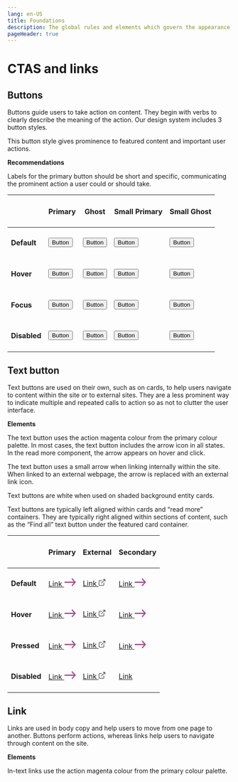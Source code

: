```yaml
---
lang: en-US
title: Foundations
description: The global rules and elements which govern the appearance, structure and behaviour of components.
pageHeader: true
---
```


# CTAS and links

## Buttons

Buttons guide users to take action on content. They begin with verbs to clearly describe the meaning of the action. Our design system includes 3 button styles.

This button style gives prominence to featured content and important user actions.

**Recommendations**

Labels for the primary button should be short and specific, communicating the prominent action a user could or should take.

<div class="cta-buttons-container">
    <table class="table">
        <thead class="borderless">
          <tr>
            <th scope="col"><h4><span></span></h4></th>
            <th scope="col"><h4>Primary</h4></th>
            <th scope="col"><h4>Ghost</h4></th>
            <th scope="col"><h4>Small Primary</h4></th>
            <th scope="col"><h4>Small Ghost</h4></th>
          </tr>
        </thead>
        <tbody class="borderless">
            <tr>
                <td><h4>Default</h4></td>
                <td><button class="btn btn-primary">Button</button></td>
                <td><button class="btn btn-outline-primary">Button</button></td>
                <td><button class="btn btn-sm btn-primary">Button</button></td>
                <td><button class="btn btn-sm btn-outline-primary">Button</button></td>
            </tr>
            <tr>
                <td><h4>Hover</h4></td>
                <td><button class="btn btn-primary hover">Button</button></td>
                <td><button class="btn btn-outline-primary hover">Button</button></td>
                <td><button class="btn btn-sm btn-primary hover">Button</button></td>
                <td><button class="btn btn-sm btn-outline-primary hover">Button</button></td>
            </tr>
            <tr>
                <td><h4>Focus</h4></td>
                <td><button class="btn btn-primary focus">Button</button></td>
                <td><button class="btn btn-outline-primary focus">Button</button></td>
                <td><button class="btn btn-sm btn-primary focus">Button</button></td>
                <td><button class="btn btn-sm btn-outline-primary focus">Button</button></td>
            </tr>
            <tr>
                <td><h4>Disabled</h4></td>
                <td><button class="btn btn-primary disabled">Button</button></td>
                <td><button class="btn btn-outline-primary disabled">Button</button></td>
                <td><button class="btn btn-sm btn-primary disabled">Button</button></td>
                <td><button class="btn btn-sm btn-outline-primary disabled">Button</button></td>
            </tr>
        </tbody>
    </table>
</div>

## Text button

Text buttons are used on their own, such as on cards, to help users navigate to content within the site or to external sites. 
They are a less prominent way to indicate multiple and repeated calls to action so as not to clutter the user interface. 

**Elements**

The text button uses the action magenta colour from the primary colour palette. In most cases, the text button includes the arrow icon in all states. In the read more component, the arrow appears on hover and click.

The text button uses a small arrow when linking internally within the site. When linked to an external webpage, the arrow is replaced with an external link icon.

Text buttons are white when used on shaded background entity cards.

Text buttons are typically left aligned within cards and “read more” containers. They are typically right aligned within sections of content, such as the “Find all” text button under the featured card container.

<div class="cta-links-container">
    <table class="table">
        <thead class="borderless">
          <tr>
            <th scope="col"><h4><span></span></h4></th>
            <th scope="col"><h4>Primary</h4></th>
            <th scope="col"><h4>External</h4></th>
            <th scope="col"><h4>Secondary</h4></th>
          </tr>
        </thead>
        <tbody class="borderless">
            <tr>
                <td><h4>Default</h4></td>
                <td class="body-large">
                    <a href="#" class="link-icon">
                        <span>Link</span>
                        <svg width="26" height="19" viewBox="0 0 26 19" fill="none" xmlns="http://www.w3.org/2000/svg">
                            <path d="M1.53125 8.16634C0.858152 8.16634 0.3125 8.78195 0.3125 9.54134C0.3125 10.2375 0.771 10.8127 1.36587 10.9038L1.53125 10.9163H24.2812C24.9543 10.9163 25.5 10.3007 25.5 9.54134C25.5 8.84523 25.0415 8.26994 24.4466 8.17889L24.2812 8.16634H1.53125Z" fill="#A44D8E"/>
                            <path d="M25.143 8.56907C24.7104 8.08091 24.0333 8.03654 23.5562 8.43594L23.4195 8.56907L16.9195 15.9024C16.4435 16.4394 16.4435 17.31 16.9195 17.8469C17.3521 18.3351 18.0292 18.3795 18.5063 17.9801L18.643 17.8469L25.143 10.5136C25.619 9.97664 25.619 9.10604 25.143 8.56907Z" fill="#A44D8E"/>
                            <path d="M18.643 1.23574C18.1671 0.698765 17.3954 0.698765 16.9195 1.23574C16.4868 1.72389 16.4474 2.48777 16.8015 3.02606L16.9195 3.18028L23.4195 10.5136C23.8954 11.0506 24.6671 11.0506 25.143 10.5136C25.5757 10.0255 25.6151 9.26157 25.261 8.72329L25.143 8.56907L18.643 1.23574Z" fill="#A44D8E"/>
                        </svg>
                    </a>
                </td>
                <td class="body-large">
                    <a href="#" class="link-icon link-external">
                        <span>Link</span>
                        <svg width="16" height="16" viewBox="0 0 16 16" fill="none" xmlns="http://www.w3.org/2000/svg">
                            <path fill-rule="evenodd" clip-rule="evenodd" d="M10.5002 1.95831H13.1579L5.89155 9.2247L5.83104 9.2948C5.64949 9.53948 5.66966 9.8867 5.89155 10.1086C6.13563 10.3527 6.53136 10.3527 6.77544 10.1086L14.0418 2.8422V5.49998L14.0475 5.58479C14.0889 5.88985 14.3504 6.12498 14.6668 6.12498C15.012 6.12498 15.2918 5.84516 15.2918 5.49998V1.33331C15.2918 1.30518 15.2899 1.27704 15.2862 1.24912L15.2861 1.2485C15.2788 1.19462 15.2646 1.14292 15.2445 1.09431C15.2147 1.02231 15.171 0.954746 15.1131 0.895791L15.1039 0.886553C14.9912 0.776285 14.837 0.708313 14.6668 0.708313H14.6667H10.5002L10.4154 0.714019C10.1103 0.755404 9.87516 1.0169 9.87516 1.33331L9.88087 1.41812C9.92225 1.72318 10.1837 1.95831 10.5002 1.95831ZM7.79183 3.83331C7.79183 3.48813 7.51201 3.20831 7.16683 3.20831H3.00016L2.86056 3.21249C1.65992 3.28464 0.708496 4.2812 0.708496 5.49998V13L0.712678 13.1396C0.784826 14.3402 1.78139 15.2916 3.00016 15.2916H10.5002L10.6398 15.2875C11.8404 15.2153 12.7918 14.2188 12.7918 13V8.83331L12.7861 8.7485C12.7447 8.44344 12.4832 8.20831 12.1668 8.20831C11.8217 8.20831 11.5418 8.48813 11.5418 8.83331V13L11.5365 13.1065C11.4831 13.6318 11.0395 14.0416 10.5002 14.0416H3.00016L2.89366 14.0363C2.36839 13.9829 1.9585 13.5393 1.9585 13V5.49998L1.96387 5.39347C2.01722 4.86821 2.46082 4.45831 3.00016 4.45831H7.16683L7.25164 4.45261C7.5567 4.41122 7.79183 4.14973 7.79183 3.83331Z" fill="#3F3B3B"/>
                        </svg>
                    </a>
                </td>
                <td class="body-large">
                    <a href="#" class="link-icon link-secondary">
                        <span>Link</span>
                        <svg width="26" height="19" viewBox="0 0 26 19" fill="none" xmlns="http://www.w3.org/2000/svg">
                            <path d="M1.53125 8.16634C0.858152 8.16634 0.3125 8.78195 0.3125 9.54134C0.3125 10.2375 0.771 10.8127 1.36587 10.9038L1.53125 10.9163H24.2812C24.9543 10.9163 25.5 10.3007 25.5 9.54134C25.5 8.84523 25.0415 8.26994 24.4466 8.17889L24.2812 8.16634H1.53125Z" fill="#A44D8E"/>
                            <path d="M25.143 8.56907C24.7104 8.08091 24.0333 8.03654 23.5562 8.43594L23.4195 8.56907L16.9195 15.9024C16.4435 16.4394 16.4435 17.31 16.9195 17.8469C17.3521 18.3351 18.0292 18.3795 18.5063 17.9801L18.643 17.8469L25.143 10.5136C25.619 9.97664 25.619 9.10604 25.143 8.56907Z" fill="#A44D8E"/>
                            <path d="M18.643 1.23574C18.1671 0.698765 17.3954 0.698765 16.9195 1.23574C16.4868 1.72389 16.4474 2.48777 16.8015 3.02606L16.9195 3.18028L23.4195 10.5136C23.8954 11.0506 24.6671 11.0506 25.143 10.5136C25.5757 10.0255 25.6151 9.26157 25.261 8.72329L25.143 8.56907L18.643 1.23574Z" fill="#A44D8E"/>
                        </svg>
                    </a>
                </td>
            </tr>
            <tr>
                <td><h4>Hover</h4></td>
                <td class="body-large">
                    <a href="#" class="link-icon hover">
                        <span>Link</span>
                        <svg width="26" height="19" viewBox="0 0 26 19" fill="none" xmlns="http://www.w3.org/2000/svg">
                            <path d="M1.53125 8.16634C0.858152 8.16634 0.3125 8.78195 0.3125 9.54134C0.3125 10.2375 0.771 10.8127 1.36587 10.9038L1.53125 10.9163H24.2812C24.9543 10.9163 25.5 10.3007 25.5 9.54134C25.5 8.84523 25.0415 8.26994 24.4466 8.17889L24.2812 8.16634H1.53125Z" fill="#A44D8E"/>
                            <path d="M25.143 8.56907C24.7104 8.08091 24.0333 8.03654 23.5562 8.43594L23.4195 8.56907L16.9195 15.9024C16.4435 16.4394 16.4435 17.31 16.9195 17.8469C17.3521 18.3351 18.0292 18.3795 18.5063 17.9801L18.643 17.8469L25.143 10.5136C25.619 9.97664 25.619 9.10604 25.143 8.56907Z" fill="#A44D8E"/>
                            <path d="M18.643 1.23574C18.1671 0.698765 17.3954 0.698765 16.9195 1.23574C16.4868 1.72389 16.4474 2.48777 16.8015 3.02606L16.9195 3.18028L23.4195 10.5136C23.8954 11.0506 24.6671 11.0506 25.143 10.5136C25.5757 10.0255 25.6151 9.26157 25.261 8.72329L25.143 8.56907L18.643 1.23574Z" fill="#A44D8E"/>
                        </svg>
                    </a>
                </td>
                <td class="body-large">
                    <a href="#" class="link-icon link-external hover">
                        <span>Link</span>
                        <svg width="16" height="16" viewBox="0 0 16 16" fill="none" xmlns="http://www.w3.org/2000/svg">
                            <path fill-rule="evenodd" clip-rule="evenodd" d="M10.5002 1.95831H13.1579L5.89155 9.2247L5.83104 9.2948C5.64949 9.53948 5.66966 9.8867 5.89155 10.1086C6.13563 10.3527 6.53136 10.3527 6.77544 10.1086L14.0418 2.8422V5.49998L14.0475 5.58479C14.0889 5.88985 14.3504 6.12498 14.6668 6.12498C15.012 6.12498 15.2918 5.84516 15.2918 5.49998V1.33331C15.2918 1.30518 15.2899 1.27704 15.2862 1.24912L15.2861 1.2485C15.2788 1.19462 15.2646 1.14292 15.2445 1.09431C15.2147 1.02231 15.171 0.954746 15.1131 0.895791L15.1039 0.886553C14.9912 0.776285 14.837 0.708313 14.6668 0.708313H14.6667H10.5002L10.4154 0.714019C10.1103 0.755404 9.87516 1.0169 9.87516 1.33331L9.88087 1.41812C9.92225 1.72318 10.1837 1.95831 10.5002 1.95831ZM7.79183 3.83331C7.79183 3.48813 7.51201 3.20831 7.16683 3.20831H3.00016L2.86056 3.21249C1.65992 3.28464 0.708496 4.2812 0.708496 5.49998V13L0.712678 13.1396C0.784826 14.3402 1.78139 15.2916 3.00016 15.2916H10.5002L10.6398 15.2875C11.8404 15.2153 12.7918 14.2188 12.7918 13V8.83331L12.7861 8.7485C12.7447 8.44344 12.4832 8.20831 12.1668 8.20831C11.8217 8.20831 11.5418 8.48813 11.5418 8.83331V13L11.5365 13.1065C11.4831 13.6318 11.0395 14.0416 10.5002 14.0416H3.00016L2.89366 14.0363C2.36839 13.9829 1.9585 13.5393 1.9585 13V5.49998L1.96387 5.39347C2.01722 4.86821 2.46082 4.45831 3.00016 4.45831H7.16683L7.25164 4.45261C7.5567 4.41122 7.79183 4.14973 7.79183 3.83331Z" fill="#3F3B3B"/>
                        </svg>
                    </a>
                </td>
                <td class="body-large">
                    <a href="#" class="link-icon link-secondary hover">
                        <span>Link</span>
                        <svg width="26" height="19" viewBox="0 0 26 19" fill="none" xmlns="http://www.w3.org/2000/svg">
                            <path d="M1.53125 8.16634C0.858152 8.16634 0.3125 8.78195 0.3125 9.54134C0.3125 10.2375 0.771 10.8127 1.36587 10.9038L1.53125 10.9163H24.2812C24.9543 10.9163 25.5 10.3007 25.5 9.54134C25.5 8.84523 25.0415 8.26994 24.4466 8.17889L24.2812 8.16634H1.53125Z" fill="#A44D8E"/>
                            <path d="M25.143 8.56907C24.7104 8.08091 24.0333 8.03654 23.5562 8.43594L23.4195 8.56907L16.9195 15.9024C16.4435 16.4394 16.4435 17.31 16.9195 17.8469C17.3521 18.3351 18.0292 18.3795 18.5063 17.9801L18.643 17.8469L25.143 10.5136C25.619 9.97664 25.619 9.10604 25.143 8.56907Z" fill="#A44D8E"/>
                            <path d="M18.643 1.23574C18.1671 0.698765 17.3954 0.698765 16.9195 1.23574C16.4868 1.72389 16.4474 2.48777 16.8015 3.02606L16.9195 3.18028L23.4195 10.5136C23.8954 11.0506 24.6671 11.0506 25.143 10.5136C25.5757 10.0255 25.6151 9.26157 25.261 8.72329L25.143 8.56907L18.643 1.23574Z" fill="#A44D8E"/>
                        </svg>
                    </a>
                </td>
            </tr>
            <tr>
                <td><h4>Pressed</h4></td>
                <td class="body-large">
                    <a href="#" class="link-icon focus">
                        <span>Link</span>
                        <svg width="26" height="19" viewBox="0 0 26 19" fill="none" xmlns="http://www.w3.org/2000/svg">
                            <path d="M1.53125 8.16634C0.858152 8.16634 0.3125 8.78195 0.3125 9.54134C0.3125 10.2375 0.771 10.8127 1.36587 10.9038L1.53125 10.9163H24.2812C24.9543 10.9163 25.5 10.3007 25.5 9.54134C25.5 8.84523 25.0415 8.26994 24.4466 8.17889L24.2812 8.16634H1.53125Z" fill="#A44D8E"/>
                            <path d="M25.143 8.56907C24.7104 8.08091 24.0333 8.03654 23.5562 8.43594L23.4195 8.56907L16.9195 15.9024C16.4435 16.4394 16.4435 17.31 16.9195 17.8469C17.3521 18.3351 18.0292 18.3795 18.5063 17.9801L18.643 17.8469L25.143 10.5136C25.619 9.97664 25.619 9.10604 25.143 8.56907Z" fill="#A44D8E"/>
                            <path d="M18.643 1.23574C18.1671 0.698765 17.3954 0.698765 16.9195 1.23574C16.4868 1.72389 16.4474 2.48777 16.8015 3.02606L16.9195 3.18028L23.4195 10.5136C23.8954 11.0506 24.6671 11.0506 25.143 10.5136C25.5757 10.0255 25.6151 9.26157 25.261 8.72329L25.143 8.56907L18.643 1.23574Z" fill="#A44D8E"/>
                        </svg>
                    </a>
                </td>
                <td class="body-large">
                    <a href="#" class="link-icon link-external focus">
                        <span>Link</span>
                        <svg width="16" height="16" viewBox="0 0 16 16" fill="none" xmlns="http://www.w3.org/2000/svg">
                            <path fill-rule="evenodd" clip-rule="evenodd" d="M10.5002 1.95831H13.1579L5.89155 9.2247L5.83104 9.2948C5.64949 9.53948 5.66966 9.8867 5.89155 10.1086C6.13563 10.3527 6.53136 10.3527 6.77544 10.1086L14.0418 2.8422V5.49998L14.0475 5.58479C14.0889 5.88985 14.3504 6.12498 14.6668 6.12498C15.012 6.12498 15.2918 5.84516 15.2918 5.49998V1.33331C15.2918 1.30518 15.2899 1.27704 15.2862 1.24912L15.2861 1.2485C15.2788 1.19462 15.2646 1.14292 15.2445 1.09431C15.2147 1.02231 15.171 0.954746 15.1131 0.895791L15.1039 0.886553C14.9912 0.776285 14.837 0.708313 14.6668 0.708313H14.6667H10.5002L10.4154 0.714019C10.1103 0.755404 9.87516 1.0169 9.87516 1.33331L9.88087 1.41812C9.92225 1.72318 10.1837 1.95831 10.5002 1.95831ZM7.79183 3.83331C7.79183 3.48813 7.51201 3.20831 7.16683 3.20831H3.00016L2.86056 3.21249C1.65992 3.28464 0.708496 4.2812 0.708496 5.49998V13L0.712678 13.1396C0.784826 14.3402 1.78139 15.2916 3.00016 15.2916H10.5002L10.6398 15.2875C11.8404 15.2153 12.7918 14.2188 12.7918 13V8.83331L12.7861 8.7485C12.7447 8.44344 12.4832 8.20831 12.1668 8.20831C11.8217 8.20831 11.5418 8.48813 11.5418 8.83331V13L11.5365 13.1065C11.4831 13.6318 11.0395 14.0416 10.5002 14.0416H3.00016L2.89366 14.0363C2.36839 13.9829 1.9585 13.5393 1.9585 13V5.49998L1.96387 5.39347C2.01722 4.86821 2.46082 4.45831 3.00016 4.45831H7.16683L7.25164 4.45261C7.5567 4.41122 7.79183 4.14973 7.79183 3.83331Z" fill="#3F3B3B"/>
                        </svg>
                    </a>
                </td>
                <td class="body-large">
                    <a href="#" class="link-icon link-secondary focus">
                        <span>Link</span>
                        <svg width="26" height="19" viewBox="0 0 26 19" fill="none" xmlns="http://www.w3.org/2000/svg">
                            <path d="M1.53125 8.16634C0.858152 8.16634 0.3125 8.78195 0.3125 9.54134C0.3125 10.2375 0.771 10.8127 1.36587 10.9038L1.53125 10.9163H24.2812C24.9543 10.9163 25.5 10.3007 25.5 9.54134C25.5 8.84523 25.0415 8.26994 24.4466 8.17889L24.2812 8.16634H1.53125Z" fill="#A44D8E"/>
                            <path d="M25.143 8.56907C24.7104 8.08091 24.0333 8.03654 23.5562 8.43594L23.4195 8.56907L16.9195 15.9024C16.4435 16.4394 16.4435 17.31 16.9195 17.8469C17.3521 18.3351 18.0292 18.3795 18.5063 17.9801L18.643 17.8469L25.143 10.5136C25.619 9.97664 25.619 9.10604 25.143 8.56907Z" fill="#A44D8E"/>
                            <path d="M18.643 1.23574C18.1671 0.698765 17.3954 0.698765 16.9195 1.23574C16.4868 1.72389 16.4474 2.48777 16.8015 3.02606L16.9195 3.18028L23.4195 10.5136C23.8954 11.0506 24.6671 11.0506 25.143 10.5136C25.5757 10.0255 25.6151 9.26157 25.261 8.72329L25.143 8.56907L18.643 1.23574Z" fill="#A44D8E"/>
                        </svg>
                    </a>
                </td>
            </tr>
            <tr>
                <td><h4>Disabled</h4></td>
                <td class="body-large">
                    <a href="#" class="link-icon disabled">
                        <span>Link</span>
                        <svg width="26" height="19" viewBox="0 0 26 19" fill="none" xmlns="http://www.w3.org/2000/svg">
                            <path d="M1.53125 8.16634C0.858152 8.16634 0.3125 8.78195 0.3125 9.54134C0.3125 10.2375 0.771 10.8127 1.36587 10.9038L1.53125 10.9163H24.2812C24.9543 10.9163 25.5 10.3007 25.5 9.54134C25.5 8.84523 25.0415 8.26994 24.4466 8.17889L24.2812 8.16634H1.53125Z" fill="#A44D8E"/>
                            <path d="M25.143 8.56907C24.7104 8.08091 24.0333 8.03654 23.5562 8.43594L23.4195 8.56907L16.9195 15.9024C16.4435 16.4394 16.4435 17.31 16.9195 17.8469C17.3521 18.3351 18.0292 18.3795 18.5063 17.9801L18.643 17.8469L25.143 10.5136C25.619 9.97664 25.619 9.10604 25.143 8.56907Z" fill="#A44D8E"/>
                            <path d="M18.643 1.23574C18.1671 0.698765 17.3954 0.698765 16.9195 1.23574C16.4868 1.72389 16.4474 2.48777 16.8015 3.02606L16.9195 3.18028L23.4195 10.5136C23.8954 11.0506 24.6671 11.0506 25.143 10.5136C25.5757 10.0255 25.6151 9.26157 25.261 8.72329L25.143 8.56907L18.643 1.23574Z" fill="#A44D8E"/>
                        </svg>
                    </a>
                </td>
                <td class="body-large">
                    <a href="#" class="link-icon link-external disabled">
                        <span>Link</span>
                        <svg width="16" height="16" viewBox="0 0 16 16" fill="none" xmlns="http://www.w3.org/2000/svg">
                            <path fill-rule="evenodd" clip-rule="evenodd" d="M10.5002 1.95831H13.1579L5.89155 9.2247L5.83104 9.2948C5.64949 9.53948 5.66966 9.8867 5.89155 10.1086C6.13563 10.3527 6.53136 10.3527 6.77544 10.1086L14.0418 2.8422V5.49998L14.0475 5.58479C14.0889 5.88985 14.3504 6.12498 14.6668 6.12498C15.012 6.12498 15.2918 5.84516 15.2918 5.49998V1.33331C15.2918 1.30518 15.2899 1.27704 15.2862 1.24912L15.2861 1.2485C15.2788 1.19462 15.2646 1.14292 15.2445 1.09431C15.2147 1.02231 15.171 0.954746 15.1131 0.895791L15.1039 0.886553C14.9912 0.776285 14.837 0.708313 14.6668 0.708313H14.6667H10.5002L10.4154 0.714019C10.1103 0.755404 9.87516 1.0169 9.87516 1.33331L9.88087 1.41812C9.92225 1.72318 10.1837 1.95831 10.5002 1.95831ZM7.79183 3.83331C7.79183 3.48813 7.51201 3.20831 7.16683 3.20831H3.00016L2.86056 3.21249C1.65992 3.28464 0.708496 4.2812 0.708496 5.49998V13L0.712678 13.1396C0.784826 14.3402 1.78139 15.2916 3.00016 15.2916H10.5002L10.6398 15.2875C11.8404 15.2153 12.7918 14.2188 12.7918 13V8.83331L12.7861 8.7485C12.7447 8.44344 12.4832 8.20831 12.1668 8.20831C11.8217 8.20831 11.5418 8.48813 11.5418 8.83331V13L11.5365 13.1065C11.4831 13.6318 11.0395 14.0416 10.5002 14.0416H3.00016L2.89366 14.0363C2.36839 13.9829 1.9585 13.5393 1.9585 13V5.49998L1.96387 5.39347C2.01722 4.86821 2.46082 4.45831 3.00016 4.45831H7.16683L7.25164 4.45261C7.5567 4.41122 7.79183 4.14973 7.79183 3.83331Z" fill="#3F3B3B"/>
                        </svg>
                    </a>
                </td>
                <td class="body-large">
                    <a href="#" class="link-icon link-secondary disabled">
                        <span>Link</span>
                    </a>
                </td>
            </tr>
        </tbody>
    </table>
</div>

## Link

Links are used in body copy and help users to move from one page to another. Buttons perform actions, whereas links help users to navigate through content on the site. 

**Elements**

In-text links use the action magenta colour from the primary colour palette.
